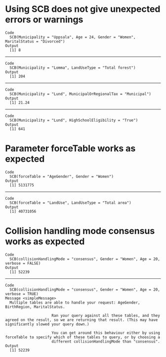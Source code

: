 # Using SCB does not give unexpected errors or warnings

    Code
      SCB(Municipality = "Uppsala", Age = 24, Gender = "Women", MaritalStatus = "Divorced")
    Output
      [1] 8

---

    Code
      SCB(Municipality = "Lomma", LandUseType = "Total forest")
    Output
      [1] 204

---

    Code
      SCB(Municipality = "Lund", MunicipalOrRegionalTax = "Municipal")
    Output
      [1] 21.24

---

    Code
      SCB(Municipality = "Lund", HighSchoolEligibility = "True")
    Output
      [1] 641

# Parameter forceTable works as expected

    Code
      SCB(forceTable = "AgeGender", Gender = "Women")
    Output
      [1] 5131775

---

    Code
      SCB(forceTable = "LandUse", LandUseType = "Total area")
    Output
      [1] 40731056

# Collision handling mode consensus works as expected

    Code
      SCB(collisionHandlingMode = "consensus", Gender = "Women", Age = 20, verbose = FALSE)
    Output
      [1] 52239

---

    Code
      SCB(collisionHandlingMode = "consensus", Gender = "Women", Age = 20, verbose = TRUE)
    Message <simpleMessage>
      Multiple tables are able to handle your request: AgeGender, BirthRegion, MaritalStatus.
      
                         Ran your query against all these tables, and they agreed on the result, so we are returning that result. (This may have significantly slowed your query down.)
      
                         You can get around this behaviour either by using forceTable to specify which of these tables to query, or by choosing a
                         different collisionHandlingMode than "consensus".
    Output
      [1] 52239

